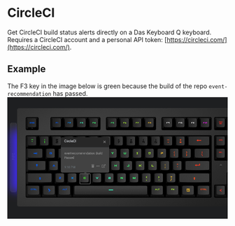 # CircleCI

Get CircleCI build status alerts directly on a Das Keyboard Q keyboard. Requires a CircleCI account
and a personal API token: [https://circleci.com/](https://circleci.com/).

## Example

The F3 key in the image below is green because the build of the repo `event-recommendation` has passed.
![CircleCI on a Das Keybaord Q](assets/image.png "Das Keyboard CircleCI applet")